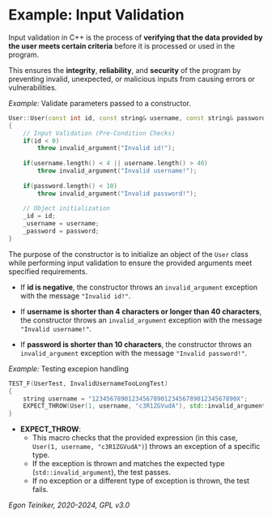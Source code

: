 # Example: Input Validation

Input validation in C++ is the process of **verifying that the data 
provided by the user meets certain criteria** before it is processed 
or used in the program. 

This ensures the **integrity**, **reliability**, and **security** of 
the program by preventing invalid, unexpected, or malicious inputs 
from causing errors or vulnerabilities.

_Example:_ Validate parameters passed to a constructor.

```C++
User::User(const int id, const string& username, const string& password)
{
    // Input Validation (Pre-Condition Checks)
    if(id < 0)
        throw invalid_argument("Invalid id!");
        
    if(username.length() < 4 || username.length() > 40)
        throw invalid_argument("Invalid username!");
        
    if(password.length() < 10)
        throw invalid_argument("Invalid password!");
        
    // Object initialization	
    _id = id;	
    _username = username;
    _password = password;
}
```

The purpose of the constructor is to initialize an object of the 
`User` class while performing input validation to ensure the 
provided arguments meet specified requirements.

* If **id is negative**, the constructor throws an `invalid_argument` 
exception with the message `"Invalid id!"`.    

* If **username is shorter than 4 characters or longer than 40 characters**, 
the constructor throws an `invalid_argument` exception with the 
message `"Invalid username!"`.

* If **password is shorter than 10 characters**, the constructor throws 
an `invalid_argument` exception with the message `"Invalid password!"`.


_Example:_ Testing excepion handling

```C++
TEST_F(UserTest, InvalidUsernameTooLongTest) 
{
    string username = "1234567890123456789012345678901234567890X";
    EXPECT_THROW(User(1, username, "c3R1ZGVudA"), std::invalid_argument);
}
```

* **EXPECT_THROW**:
    * This macro checks that the provided expression (in this case, 
    `User(1, username, "c3R1ZGVudA")`) throws an exception of a specific 
    type.
    * If the exception is thrown and matches the expected type 
    (`std::invalid_argument`), the test passes.
    * If no exception or a different type of exception is thrown, 
    the test fails.

_Egon Teiniker, 2020-2024, GPL v3.0_    